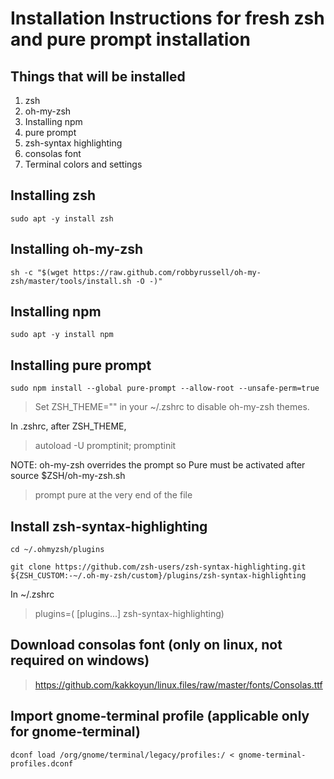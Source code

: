 # Installation Instructions for fresh zsh and pure prompt installation

## Things that will be installed

1. zsh
2. oh-my-zsh
3. Installing npm
4. pure prompt
5. zsh-syntax highlighting
6. consolas font
7. Terminal colors and settings 


## Installing zsh

```shell
sudo apt -y install zsh
```

## Installing oh-my-zsh
```shell
sh -c "$(wget https://raw.github.com/robbyrussell/oh-my-zsh/master/tools/install.sh -O -)"
```
## Installing npm
```shell
sudo apt -y install npm
```

## Installing pure prompt
```shell
sudo npm install --global pure-prompt --allow-root --unsafe-perm=true
```
 > Set ZSH_THEME="" in your ~/.zshrc to disable oh-my-zsh themes.
 
In .zshrc, after ZSH_THEME,
> autoload -U promptinit; promptinit

NOTE: oh-my-zsh overrides the prompt so Pure must be activated after source $ZSH/oh-my-zsh.sh
> prompt pure
at the very end of the file

## Install zsh-syntax-highlighting
```shell 
cd ~/.ohmyzsh/plugins

git clone https://github.com/zsh-users/zsh-syntax-highlighting.git ${ZSH_CUSTOM:-~/.oh-my-zsh/custom}/plugins/zsh-syntax-highlighting
```
In ~/.zshrc
> plugins=( [plugins...] zsh-syntax-highlighting)


## Download consolas font (only on linux, not required on windows)
> https://github.com/kakkoyun/linux.files/raw/master/fonts/Consolas.ttf


## Import gnome-terminal profile (applicable only for gnome-terminal)
```shell
dconf load /org/gnome/terminal/legacy/profiles:/ < gnome-terminal-profiles.dconf
```
